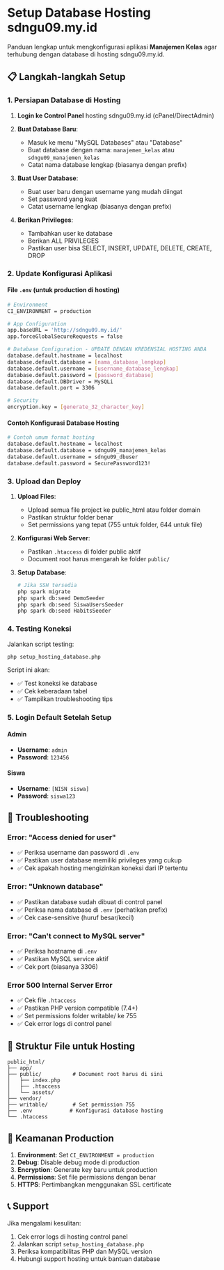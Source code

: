 # Setup Database Hosting sdngu09.my.id

Panduan lengkap untuk mengkonfigurasi aplikasi **Manajemen Kelas** agar terhubung dengan database di hosting sdngu09.my.id.

## 📋 Langkah-langkah Setup

### 1. Persiapan Database di Hosting

1. **Login ke Control Panel** hosting sdngu09.my.id (cPanel/DirectAdmin)
2. **Buat Database Baru**:
   - Masuk ke menu "MySQL Databases" atau "Database"
   - Buat database dengan nama: `manajemen_kelas` atau `sdngu09_manajemen_kelas`
   - Catat nama database lengkap (biasanya dengan prefix)

3. **Buat User Database**:
   - Buat user baru dengan username yang mudah diingat
   - Set password yang kuat
   - Catat username lengkap (biasanya dengan prefix)

4. **Berikan Privileges**:
   - Tambahkan user ke database
   - Berikan ALL PRIVILEGES
   - Pastikan user bisa SELECT, INSERT, UPDATE, DELETE, CREATE, DROP

### 2. Update Konfigurasi Aplikasi

#### File `.env` (untuk production di hosting)

```bash
# Environment
CI_ENVIRONMENT = production

# App Configuration
app.baseURL = 'http://sdngu09.my.id/'
app.forceGlobalSecureRequests = false

# Database Configuration - UPDATE DENGAN KREDENSIAL HOSTING ANDA
database.default.hostname = localhost
database.default.database = [nama_database_lengkap]
database.default.username = [username_database_lengkap] 
database.default.password = [password_database]
database.default.DBDriver = MySQLi
database.default.port = 3306

# Security
encryption.key = [generate_32_character_key]
```

#### Contoh Konfigurasi Database Hosting

```bash
# Contoh umum format hosting
database.default.hostname = localhost
database.default.database = sdngu09_manajemen_kelas
database.default.username = sdngu09_dbuser
database.default.password = SecurePassword123!
```

### 3. Upload dan Deploy

1. **Upload Files**:
   - Upload semua file project ke public_html atau folder domain
   - Pastikan struktur folder benar
   - Set permissions yang tepat (755 untuk folder, 644 untuk file)

2. **Konfigurasi Web Server**:
   - Pastikan `.htaccess` di folder public aktif
   - Document root harus mengarah ke folder `public/`

3. **Setup Database**:
   ```bash
   # Jika SSH tersedia
   php spark migrate
   php spark db:seed DemoSeeder
   php spark db:seed SiswaUsersSeeder
   php spark db:seed HabitsSeeder
   ```

### 4. Testing Koneksi

Jalankan script testing:
```bash
php setup_hosting_database.php
```

Script ini akan:
- ✅ Test koneksi ke database
- ✅ Cek keberadaan tabel
- ✅ Tampilkan troubleshooting tips

### 5. Login Default Setelah Setup

#### Admin
- **Username**: `admin`
- **Password**: `123456`

#### Siswa  
- **Username**: `[NISN siswa]`
- **Password**: `siswa123`

## 🔧 Troubleshooting

### Error: "Access denied for user"
- ✅ Periksa username dan password di `.env`
- ✅ Pastikan user database memiliki privileges yang cukup
- ✅ Cek apakah hosting mengizinkan koneksi dari IP tertentu

### Error: "Unknown database"
- ✅ Pastikan database sudah dibuat di control panel
- ✅ Periksa nama database di `.env` (perhatikan prefix)
- ✅ Cek case-sensitive (huruf besar/kecil)

### Error: "Can't connect to MySQL server"
- ✅ Periksa hostname di `.env`
- ✅ Pastikan MySQL service aktif
- ✅ Cek port (biasanya 3306)

### Error 500 Internal Server Error
- ✅ Cek file `.htaccess` 
- ✅ Pastikan PHP version compatible (7.4+)
- ✅ Set permissions folder writable/ ke 755
- ✅ Cek error logs di control panel

## 📁 Struktur File untuk Hosting

```
public_html/
├── app/
├── public/          # Document root harus di sini
│   ├── index.php
│   ├── .htaccess
│   └── assets/
├── vendor/
├── writable/        # Set permission 755
├── .env            # Konfigurasi database hosting
└── .htaccess
```

## 🔐 Keamanan Production

1. **Environment**: Set `CI_ENVIRONMENT = production`
2. **Debug**: Disable debug mode di production
3. **Encryption**: Generate key baru untuk production
4. **Permissions**: Set file permissions dengan benar
5. **HTTPS**: Pertimbangkan menggunakan SSL certificate

## 📞 Support

Jika mengalami kesulitan:
1. Cek error logs di hosting control panel
2. Jalankan script `setup_hosting_database.php`
3. Periksa kompatibilitas PHP dan MySQL version
4. Hubungi support hosting untuk bantuan database
